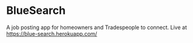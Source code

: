 # BlueSearch
A job posting app for homeowners and Tradespeople to connect.
Live at https://blue-search.herokuapp.com/


